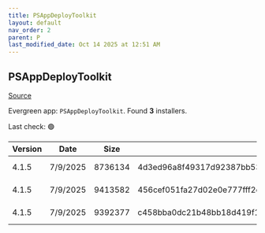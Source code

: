 ```yaml
---
title: PSAppDeployToolkit
layout: default
nav_order: 2
parent: P
last_modified_date: Oct 14 2025 at 12:51 AM
---
```


## PSAppDeployToolkit

[Source](https://psappdeploytoolkit.com/)

Evergreen app: `PSAppDeployToolkit`. Found **3** installers.

Last check: 🟢

| Version | Date     | Size    | Sha256                                                           | Architecture | InstallerType | Type | URI                                                                                                                                                                                                                                        |
| ------- | -------- | ------- | ---------------------------------------------------------------- | ------------ | ------------- | ---- | ------------------------------------------------------------------------------------------------------------------------------------------------------------------------------------------------------------------------------------------ |
| 4.1.5   | 7/9/2025 | 8736134 | 4d3ed96a8f49317d92387bb53f786d46dd661040de8b0af1f4c6172f83d945d8 | x86          | Default       | zip  | [https://github.com/PSAppDeployToolkit/PSAppDeployToolkit/releases/download/4.1.5/PSAppDeployToolkit_ModuleOnly.zip](https://github.com/PSAppDeployToolkit/PSAppDeployToolkit/releases/download/4.1.5/PSAppDeployToolkit_ModuleOnly.zip)   |
| 4.1.5   | 7/9/2025 | 9413582 | 456cef051fa27d02e0e777fff2da5dcb7717d563a263dcde62dae716030c7ad9 | x86          | Default       | zip  | [https://github.com/PSAppDeployToolkit/PSAppDeployToolkit/releases/download/4.1.5/PSAppDeployToolkit_Template_v3.zip](https://github.com/PSAppDeployToolkit/PSAppDeployToolkit/releases/download/4.1.5/PSAppDeployToolkit_Template_v3.zip) |
| 4.1.5   | 7/9/2025 | 9392377 | c458bba0dc21b48bb18d419f19040ff7dd7ad46ae93d1a291bc3c62d278511cd | x86          | Default       | zip  | [https://github.com/PSAppDeployToolkit/PSAppDeployToolkit/releases/download/4.1.5/PSAppDeployToolkit_Template_v4.zip](https://github.com/PSAppDeployToolkit/PSAppDeployToolkit/releases/download/4.1.5/PSAppDeployToolkit_Template_v4.zip) |

